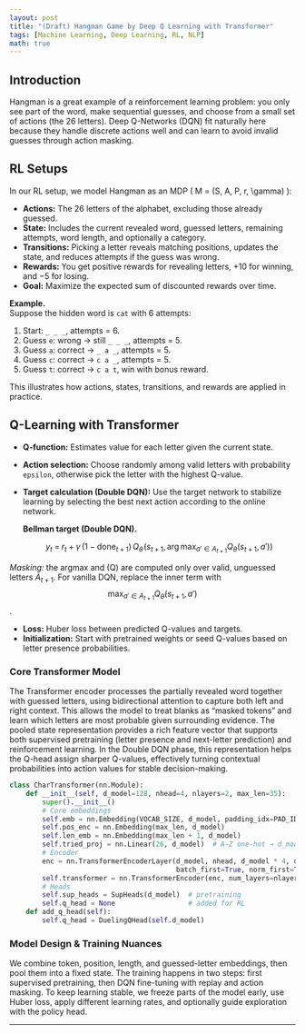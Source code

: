 ```yaml
---
layout: post
title: "(Draft) Hangman Game by Deep Q Learning with Transformer"
tags: [Machine Learning, Deep Learning, RL, NLP]
math: true
---
```


## Introduction

Hangman is a great example of a reinforcement learning problem: you only see part of the word, make sequential guesses, and choose from a small set of actions (the 26 letters). Deep Q-Networks (DQN) fit naturally here because they handle discrete actions well and can learn to avoid invalid guesses through action masking.

## RL Setups

In our RL setup, we model Hangman as an MDP \( M = (S, A, P, r, \gamma) \):

- **Actions:** The 26 letters of the alphabet, excluding those already guessed.
- **State:** Includes the current revealed word, guessed letters, remaining attempts, word length, and optionally a category.
- **Transitions:** Picking a letter reveals matching positions, updates the state, and reduces attempts if the guess was wrong.
- **Rewards:** You get positive rewards for revealing letters, $+10$ for winning, and $-5$ for losing.
- **Goal:** Maximize the expected sum of discounted rewards over time.

**Example.**  
Suppose the hidden word is `cat` with 6 attempts:

1. Start: `_ _ _`, attempts = 6.  
2. Guess `e`: wrong → still `_ _ _`, attempts = 5.  
3. Guess `a`: correct → `_ a _`, attempts = 5.  
4. Guess `c`: correct → `c a _`, attempts = 5.  
5. Guess `t`: correct → `c a t`, win with bonus reward.  

This illustrates how actions, states, transitions, and rewards are applied in practice.

## Q-Learning with Transformer

- **Q-function:** Estimates value for each letter given the current state.
- **Action selection:** Choose randomly among valid letters with probability `epsilon`, otherwise pick the letter with the highest Q-value.
- **Target calculation (Double DQN):** Use the target network to stabilize learning by selecting the best next action according to the online network.

    **Bellman target (Double DQN).**

    $$
    y_t \;=\; r_t \;+\; \gamma \,(1-\text{done}_{t+1})\,
    Q_{\bar{\theta}}\!\big(s_{t+1},\, \arg\max_{a' \in {A}_{t+1}} Q_{\theta}(s_{t+1}, a')\big)
    $$

*Masking:* the argmax and \(Q\) are computed only over valid, unguessed letters ${A}_{t+1}$. For vanilla DQN, replace the inner term with $$\max_{a' \in {A}_{t+1}} Q_{\bar{\theta}}(s_{t+1}, a')$$.

- **Loss:** Huber loss between predicted Q-values and targets.
- **Initialization:** Start with pretrained weights or seed Q-values based on letter presence probabilities.

### Core Transformer Model
The Transformer encoder processes the partially revealed word together with guessed letters, using bidirectional attention to capture both left and right context. This allows the model to treat blanks as “masked tokens” and learn which letters are most probable given surrounding evidence. The pooled state representation provides a rich feature vector that supports both supervised pretraining (letter presence and next-letter prediction) and reinforcement learning. In the Double DQN phase, this representation helps the Q-head assign sharper Q-values, effectively turning contextual probabilities into action values for stable decision-making.

```python
class CharTransformer(nn.Module):
    def __init__(self, d_model=128, nhead=4, nlayers=2, max_len=35):
        super().__init__()
        # Core embeddings
        self.emb = nn.Embedding(VOCAB_SIZE, d_model, padding_idx=PAD_ID)
        self.pos_enc = nn.Embedding(max_len, d_model)
        self.len_emb = nn.Embedding(max_len + 1, d_model)
        self.tried_proj = nn.Linear(26, d_model)  # A–Z one-hot → d_model
        # Encoder
        enc = nn.TransformerEncoderLayer(d_model, nhead, d_model * 4, dropout=0.0,
                                         batch_first=True, norm_first=True)
        self.transformer = nn.TransformerEncoder(enc, num_layers=nlayers)
        # Heads
        self.sup_heads = SupHeads(d_model)  # pretraining
        self.q_head = None                  # added for RL
    def add_q_head(self):
        self.q_head = DuelingQHead(self.d_model)
```

### Model Design & Training Nuances

We combine token, position, length, and guessed-letter embeddings, then pool them into a fixed state. The training happens in two steps: first supervised pretraining, then DQN fine-tuning with replay and action masking. To keep learning stable, we freeze parts of the model early, use Huber loss, apply different learning rates, and optionally guide exploration with the policy head.

---
